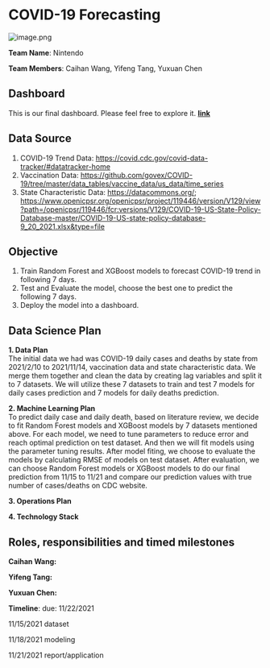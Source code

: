 # COVID-19 Forecasting

![image.png](https://i.loli.net/2021/11/16/i2OmKlFyEXrpIsW.png)

**Team Name**: Nintendo

**Team Members**: Caihan Wang, Yifeng Tang, Yuxuan Chen  

## Dashboard
This is our final dashboard. Please feel free to explore it. **[link](https://covid19-project-823.herokuapp.com/)**  

## Data Source  
1. COVID-19 Trend Data: https://covid.cdc.gov/covid-data-tracker/#datatracker-home
2. Vaccination Data: https://github.com/govex/COVID-19/tree/master/data_tables/vaccine_data/us_data/time_series
3. State Characteristic Data: https://datacommons.org/; https://www.openicpsr.org/openicpsr/project/119446/version/V129/view?path=/openicpsr/119446/fcr:versions/V129/COVID-19-US-State-Policy-Database-master/COVID-19-US-state-policy-database-9_20_2021.xlsx&type=file  

## Objective
1. Train Random Forest and XGBoost models to forecast COVID-19 trend in following 7 days.
2. Test and Evaluate the model, choose the best one to predict the following 7 days.  
3. Deploy the model into a dashboard.

## Data Science Plan
**1. Data Plan**  
The initial data we had was COVID-19 daily cases and deaths by state from 2021/2/10 to 2021/11/14, vaccination data and state characteristic data. We merge them together and clean the data by creating lag variables and split it to 7 datasets. We will utilize these 7 datasets to train and test 7 models for daily cases prediction and 7 models for daily deaths prediction.  

**2. Machine Learning Plan**  
To predict daily case and daily death, based on literature review, we decide to fit Random Forest models and XGBoost models by 7 datasets mentioned above. For each model, we need to tune parameters to reduce error and reach optimal prediction on test dataset. And then we will fit models using the parameter tuning results. After model fiting, we choose to evaluate the models by calculating RMSE of models on test dataset. After evaluation, we can choose Random Forest models or XGBoost models to do our final prediction from 11/15 to 11/21 and compare our prediction values with true number of cases/deaths on CDC website.  

**3. Operations Plan**  


**4. Technology Stack**  


## Roles, responsibilities and timed milestones
**Caihan Wang:**  

**Yifeng Tang:**  

**Yuxuan Chen:**  

**Timeline**: 
due: 11/22/2021

11/15/2021 dataset

11/18/2021 modeling

11/21/2021 report/application


